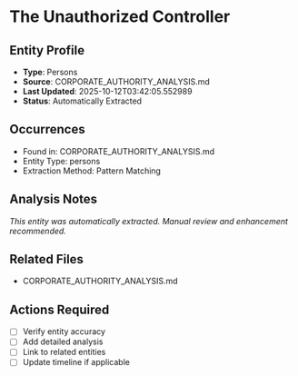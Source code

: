 # The Unauthorized Controller

## Entity Profile
- **Type**: Persons
- **Source**: CORPORATE_AUTHORITY_ANALYSIS.md
- **Last Updated**: 2025-10-12T03:42:05.552989
- **Status**: Automatically Extracted

## Occurrences
- Found in: CORPORATE_AUTHORITY_ANALYSIS.md
- Entity Type: persons
- Extraction Method: Pattern Matching

## Analysis Notes
*This entity was automatically extracted. Manual review and enhancement recommended.*

## Related Files
- CORPORATE_AUTHORITY_ANALYSIS.md

## Actions Required
- [ ] Verify entity accuracy
- [ ] Add detailed analysis
- [ ] Link to related entities
- [ ] Update timeline if applicable
